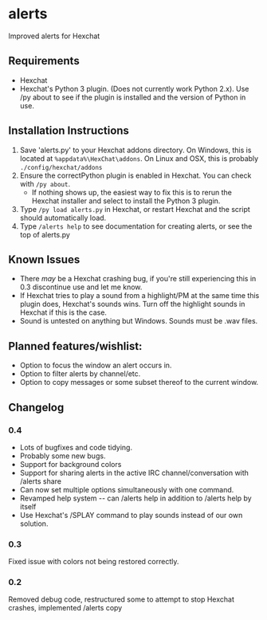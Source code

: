# alerts
Improved alerts for Hexchat

## Requirements
* Hexchat
* Hexchat's Python 3 plugin.  (Does not currently work Python 2.x).  Use /py about to see if the plugin is installed and the version of Python in use.

## Installation Instructions
1. Save 'alerts.py' to your Hexchat addons directory.  On Windows, this is located at `%appdata%\HexChat\addons`.  On Linux and OSX, this is probably `./config/hexchat/addons`
2. Ensure the correctPython plugin is enabled in Hexchat.  You can check with `/py about`.   
   - If nothing shows up, the easiest way to fix this is to rerun the Hexchat installer and select to install the Python 3 plugin.
3. Type `/py load alerts.py` in Hexchat, or restart Hexchat and the script should automatically load.
4. Type `/alerts help` to see documentation for creating alerts, or see the top of alerts.py

## Known Issues
* There *may* be a Hexchat crashing bug, if you're still experiencing this in 0.3 discontinue use and let me know.
* If Hexchat tries to play a sound from a highlight/PM at the same time this plugin does, Hexchat's sounds wins. Turn off the highlight sounds in Hexchat if this is the case.
* Sound is untested on anything but Windows. Sounds must be .wav files.

## Planned features/wishlist:
* Option to focus the window an alert occurs in.
* Option to filter alerts by channel/etc.
* Option to copy messages or some subset thereof to the current window.

## Changelog
### 0.4
* Lots of bugfixes and code tidying.
* Probably some new bugs.
* Support for background colors
* Support for sharing alerts in the active IRC channel/conversation with /alerts share
* Can now set multiple options simultaneously with one command.
* Revamped help system -- can /alerts help <command-or-setting> in addition to /alerts help by itself
* Use Hexchat's /SPLAY command to play sounds instead of our own solution.

### 0.3
Fixed issue with colors not being restored correctly.

### 0.2
Removed debug code, restructured some to attempt to stop Hexchat crashes, implemented /alerts copy

